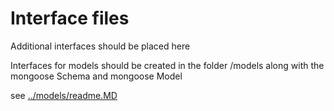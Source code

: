 # Interface files

Additional interfaces should be placed here

Interfaces for models should be created in the folder /models along with the mongoose Schema and mongoose Model

see [../models/readme.MD](../models/readme.MD)